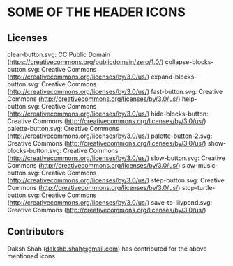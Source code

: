 SOME OF THE HEADER ICONS
========================

Licenses
--------

clear-button.svg: CC Public Domain (https://creativecommons.org/publicdomain/zero/1.0/)
collapse-blocks-button.svg: Creative Commons (http://creativecommons.org/licenses/by/3.0/us/)
expand-blocks-button.svg: Creative Commons (http://creativecommons.org/licenses/by/3.0/us/)
fast-button.svg: Creative Commons (http://creativecommons.org/licenses/by/3.0/us/)
help-button.svg: Creative Commons (http://creativecommons.org/licenses/by/3.0/us/)
hide-blocks-button: Creative Commons (http://creativecommons.org/licenses/by/3.0/us/)
palette-button.svg: Creative Commons (http://creativecommons.org/licenses/by/3.0/us/)
palette-button-2.svg: Creative Commons (http://creativecommons.org/licenses/by/3.0/us/)
show-blocks-button.svg: Creative Commons (http://creativecommons.org/licenses/by/3.0/us/)
slow-button.svg: Creative Commons (http://creativecommons.org/licenses/by/3.0/us/)
slow-music-button.svg: Creative Commons (http://creativecommons.org/licenses/by/3.0/us/)
step-button.svg: Creative Commons (http://creativecommons.org/licenses/by/3.0/us/)
stop-turtle-button.svg: Creative Commons (http://creativecommons.org/licenses/by/3.0/us/)
save-to-lilypond.svg: Creative Commons (http://creativecommons.org/licenses/by/3.0/us/)

Contributors
------------
Daksh Shah (dakshb.shah@gmail.com) has contributed for the above mentioned icons